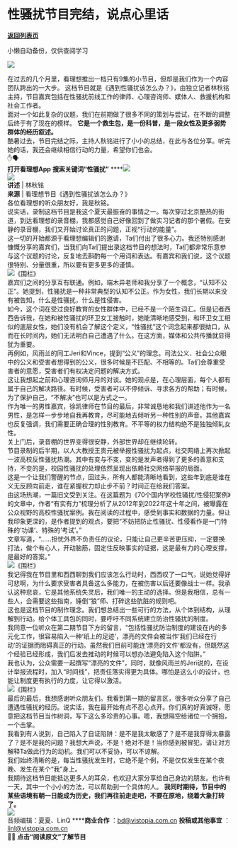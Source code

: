 # 性骚扰节目完结，说点心里话

[**返回列表页**](/gzh/看理想)

小懒自动备份，仅供查阅学习

![](https://mmbiz.qpic.cn/mmbiz_png/aP7vrTpXJxRA0ViaNRqia18YGj5LgX4VSibTFXfBlkXZakYUA8yBkEQYYmpmDmxH0IZyeY4oUcOiabiaj1PywxF6StQ/640?wx_fmt=png)

  
在过去的几个月里，看理想推出一档只有9集的小节目，但却是我们作为一个内容团队跨出的一大步。
这档节目就是《遇到性骚扰该怎么办？》，由独立记者林秋铭主持，节目嘉宾包括在性骚扰前线工作的律师、心理咨询师、媒体人、救援机构和社会工作者。  
面对一个如此复杂的议题，我们在前期做了很多不同的策划与尝试，在不断的调整后终于有了现在的模样。
**它是一个救生包，是一份科普，是一段女性及更多弱势群体的经历叙述。**  
酷暑过去，节目完结之际，主持人秋铭进行了小小的总结，在此与各位分享。听完她的话，我还会继续相信行动的力量，希望你们也会。  
✋🗣  
 **打开看理想App** **搜索关键词“性骚扰”**
****![](https://mmbiz.qpic.cn/mmbiz_jpg/aP7vrTpXJxSRSr9kmlNkZzKNicurUhqrcew8Dvdbsljib86DN4DwVURVQviczuZibN6E4YRthEdk7bOB0PDpicKGmIQ/640?wx_fmt=jpeg)  
![](https://mmbiz.qpic.cn/mmbiz_png/aP7vrTpXJxRA0ViaNRqia18YGj5LgX4VSibyicaNpfZMjSJFGHr85glQV0UvxPDGJ30TMHYUPnUHgbYyqpCwF83EGw/640?wx_fmt=png)  
 **讲述** | 林秋铭  
 **来源** | 看理想节目《遇到性骚扰该怎么办？》  
各位看理想的听众朋友好，我是秋铭。  
说实话，录制这档节目是我这个夏天最振奋的事情之一。每次穿过北京酷热的街道，到达看理想的录音棚，我都感觉自己好像回到了做实习记者的那个暑假。在安静的录音棚，我们又开始讨论真正的问题，正视“行动的能量”。  
这一切的开始都源于看理想编辑们的邀请，Ta们付出了很多心力。我还特别感谢慷慨分享的嘉宾们，当我们向Ta们提出录这档节目的想法时，Ta们都非常乐意参与这个议题的讨论，反复地去斟酌每一个用词和表达。有嘉宾和我们说，这个议题很特别、分量很重，所以要有更多更多的谨慎。  
![](https://mmbiz.qpic.cn/mmbiz_jpg/aP7vrTpXJxSRSr9kmlNkZzKNicurUhqrcHsXcYpEeEfs913o3MOLbtLOjjzPK2s571mI0hdZ2lLibZdK6GbbkW7g/640?wx_fmt=jpeg&from;=appmsg)《围栏》  
嘉宾们之间的分享互有联通。例如，端木异老师和我分享了一个概念，“认知不公正”。她提到，性骚扰是一种非常典型的认知不公正。作为女性，我们长期以来没有被告知，什么是性骚扰，什么是性侵害。  
如今，这个词在受过良好教育的女性群体中，已经不是一个陌生词汇。但是记者西西告诉我，在她和被性骚扰的环卫女工接触时，她能清晰地感受到，和环卫女工相似的底层女性，她们没有机会了解这个定义，“性骚扰”这个词念起来都很拗口，从而在长时间内，她们无法明白自己遭遇了什么。在这方面，媒体和公共传播就显得犹为重要。  
再例如，风雨兰的同工Jeri和Vince，提到“公义”的理念。司法公义、社会公众眼中的公义和受害者想得到的公义，很多时候是不匹配、不相等的。Ta们会尊重受害者的意愿，受害者们有权决定问题的解决方式。  
这让我想起之前和心理咨询师月月的对谈。她的观点是，在心理层面，每个人都有属于自己的解决路径。有时候，受害者可以不停倾诉、寻求各方的帮助；有时候，为了保护自己，“不解决”也可以是方式之一。  
作为唯一的男性嘉宾，徐凯律师在节目的最后，非常诚恳地和我们讲述他作为一名男性，是怎样一步步地自我再教育，尽可能地去倾听另一种性别的声音。其他嘉宾也反复强调，我们需要正确合理的性别教育。不平等的权力结构绝不是独独倾轧女性。  
关上门后，录音棚的世界变得很安静，外部世界却在继续轮转。  
节目录制的后半期，以人大教授王贵元被举报性骚扰为起点，社交网络上再次掀起一波高校反性骚扰热潮。其中有变与不变，变的是发声者得到了更多的善意和支持，不变的是，校园性骚扰的处理依然呈现出依赖社交网络举报的局面。  
这是一个让我们警醒的节点，回过头，所有人都能清晰地看到，这些年到底是谁在义无反顾向前走，谁在紧握权力却止步不前？时间正在给我们答案。  
由这场热潮，一篇旧文受到关注。在这篇题为《70个国内学校性骚扰/性侵犯案例》的文章中，作者“有实有力”梳理分析了从2012年到2022年这十年之间，被曝露在公众视野的高校性骚扰案例。我在阅读的过程中，感受到事实和数据的力量。但让我印象更深的，是作者提到的观点，要把“不妨把防止性骚扰、性侵看作是一门特殊的‘功课’、特殊的‘考试’。”  
文章写道，“……担忧外界不负责任的议论，只能让自己更辛苦更压抑，一定要换打法，做个有心人，开动脑筋，固定住反映事实的证据，这是最有力的心理支撑，是最好的答案。”  
![](https://mmbiz.qpic.cn/mmbiz_png/aP7vrTpXJxSRSr9kmlNkZzKNicurUhqrcC2dErorLuqtm8740qoYCzS2e5FeADKpOBkl6ymTY41c0s9xgcl8BLg/640?wx_fmt=png&from;=appmsg)《围栏》  
我记得我在节目里和西西聊到我们应该怎么行动时，西西叹了一口气，说她觉得好可悲啊，为什么要求受害者具备这么多能力，在被伤害以后还要像战士一样。我承认这种悲哀，它是其他系统失灵后，我们唯一的主动的选择。但是我相信，总有一些人，会需要这些指南，锤倒“狼”师、打碎这些肮脏的规则吧。  
这也是这档节目的制作理念。我们想总结出一些可行的方法，从个体到结构，从理解到行动。给个体工具包的同时，要呼吁不同系统建立防治性骚扰的制度。  
我同意一位听众在第二期节目下方的留言，“包括性骚扰防治制度的建设在内的多元化工作，很容易陷入一种‘纸上的足迹’，漂亮的文件会被当作‘我们已经在行动’的证据而阻碍真正的行动。虽然我们目前可能连‘漂亮的文件’都没有，但既然这个经验已经形成，我们后发去推动的时候可以想办法避免陷入这个陷阱。”  
我也认为，公众需要一起撰写“漂亮的文件”，同时，就像风雨兰的Jeri说的，在设计举报流程时，加入“时间线”，把责任落实得更为具体。哪怕是这么小的设计，也能让制度更有执行的力度，让它得以激活。  
![](https://mmbiz.qpic.cn/mmbiz_jpg/aP7vrTpXJxSRSr9kmlNkZzKNicurUhqrcA9aLJNwt6G5nmSqMMRMwkv23RJTMG36InYyzEANQWHSZYlCN7iaUrjA/640?wx_fmt=jpeg&from;=appmsg)《围栏》  
最后的最后，我想感谢听众朋友们。我看到第一期的留言区，很多听众分享了自己遭遇性骚扰的经历。说实话，我在最开始有点不忍心点开。你们真的好真诚呀，愿意把这档节目当作树洞，写下这么多珍贵的心事。嗯，我想隔空给诸位一个拥抱，一个击掌。  
我看到有人说到，自己陷入了自证陷阱：是不是我太敏感了？是不是我穿得太暴露了？是不是我的问题？我想大声说，不是！绝对不是！当你感到被冒犯，请让对方解释Ta做此行为的动机。我们可以不妥协，可以不谅解。  
我们始终清晰的是，每当性骚扰发生时，它绝不是个例，不是仅仅发生在某个夜晚、发生在某个“我”身上。  
我期待这档节目能抵达更多人的耳朵，也欢迎大家分享给自己身边的朋友。也许有一天，其中一个小小的方法，可以帮助到一个具体的人。
**我同时期待，节目中的某些语境有朝一日能成为历史，我们再往前走走吧，不要在原地，绕着大象打转了。**  
![](https://mmbiz.qpic.cn/mmbiz_png/aP7vrTpXJxRA0ViaNRqia18YGj5LgX4VSibCtkY28xLiaOEanibJrx7E0bWiaH8tRc0WkaCZ35VoiabPsr0urCBdAzT9Q/640?wx_fmt=png)  
音频编辑：夏夏、LinQ ******商业合作** ：bd@vistopia.com.cn **投稿或其他事宜**
：linl@vistopia.com.cn  
 **🙋🌂** **点击“阅读原文”了解节目**

